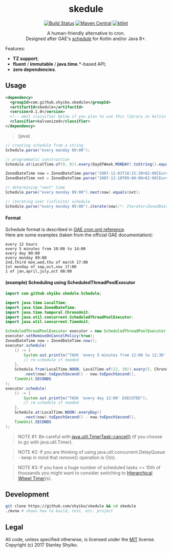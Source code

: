 <h1 align="center">
skedule
</h1>

<p align="center">
<a href="https://travis-ci.org/shyiko/skedule"><img src="https://travis-ci.org/shyiko/skedule.svg?branch=master" alt="Build Status"></a>
<a href="http://search.maven.org/#search%7Cga%7C1%7Cg%3A%22com.github.shyiko%22%20AND%20a%3A%22skedule%22"><img src="http://img.shields.io/badge/maven_central-0.1.0-blue.svg?style=flat" alt="Maven Central"></a>
<a href="https://ktlint.github.io/"><img src="https://img.shields.io/badge/code%20style-%E2%9D%A4-FF4081.svg" alt="ktlint"></a>
</p>

<p align="center">
A human-friendly alternative to cron.<br>Designed after GAE's <a href="https://cloud.google.com/appengine/docs/standard/java/config/cronref#schedule_format">schedule</a> for Kotlin and/or Java 8+. 
</p>

Features:
- **TZ support**;
- **fluent** / **immutable** / **java.time.***-based API;
- **zero dependencies**.

## Usage

```xml
<dependency>
  <groupId>com.github.shyiko.skedule</groupId>
  <artifactId>skedule</artifactId>
  <version>0.1.0</version>
  <!-- omit classifier below if you plan to use this library in koltin -->
  <classifier>kalvanized</classifier>
</dependency>
```

> (java)

```java
// creating schedule from a string
Schedule.parse("every monday 09:00");

// programmatic construction
Schedule.at(LocalTime.of(9, 0)).every(DayOfWeek.MONDAY).toString().equals("every monday 09:00");

ZonedDateTime now = ZonedDateTime.parse("2007-12-03T10:15:30+02:00[Europe/Kiev]");
ZonedDateTime nxt = ZonedDateTime.parse("2007-12-10T09:00:00+02:00[Europe/Kiev]");

// determining "next" time
Schedule.parse("every monday 09:00").next(now).equals(nxt);

// iterating over (infinite) schedule
Schedule.parse("every monday 09:00").iterate(now)/*: Iterator<ZonedDateTime> */.next().equals(nxt);
```

#### Format

Schedule format is described in [GAE cron.xml reference](https://cloud.google.com/appengine/docs/standard/java/config/cronref#schedule_format).  
Here are some examples (taken from the official GAE documentation):

```
every 12 hours
every 5 minutes from 10:00 to 14:00
every day 00:00
every monday 09:00
2nd,third mon,wed,thu of march 17:00
1st monday of sep,oct,nov 17:00
1 of jan,april,july,oct 00:00
```

#### (example) Scheduling using ScheduledThreadPoolExecutor

```java
import com.github.shyiko.skedule.Schedule;

import java.time.LocalTime;
import java.time.ZonedDateTime;
import java.time.temporal.ChronoUnit;
import java.util.concurrent.ScheduledThreadPoolExecutor;
import java.util.concurrent.TimeUnit;

ScheduledThreadPoolExecutor executor = new ScheduledThreadPoolExecutor(1);
executor.setRemoveOnCancelPolicy(true);
ZonedDateTime now = ZonedDateTime.now();
executor.schedule(
    () -> {
        System.out.println("TASK 'every 5 minutes from 12:00 to 12:30' EXECUTED");
        // re-schedule if needed
    },
    Schedule.from(LocalTime.NOON, LocalTime.of(12, 30)).every(5, ChronoUnit.MINUTES)
        .next(now).toEpochSecond() - now.toEpochSecond(),
    TimeUnit.SECONDS
);
executor.schedule(
    () -> {
        System.out.println("TASK 'every day 12:00' EXECUTED");
        // re-schedule if needed
    },
    Schedule.at(LocalTime.NOON).everyDay()
        .next(now).toEpochSecond() - now.toEpochSecond(),
    TimeUnit.SECONDS
);
```

> NOTE #1: Be careful with [java.util.TimerTask::cancel()](http://hg.openjdk.java.net/jdk8/jdk8/jdk/file/687fd7c7986d/src/share/classes/java/util/TimerTask.java#l119) (if you choose to go with java.util.Timer).

> NOTE #2: If you are thinking of using java.util.concurrent.DelayQueue - keep in mind that remove() operation is O(n).

> NOTE #3: If you have a huge number of scheduled tasks >= 10th of thousands you might want to consider switching to 
[Hierarchical Wheel Timer](https://pdfs.semanticscholar.org/0a14/2c84aeccc16b22c758cb57063fe227e83277.pdf)(s).   

## Development

```sh
git clone https://github.com/shyiko/skedule && cd skedule
./mvnw # shows how to build, test, etc. project
```

## Legal

All code, unless specified otherwise, is licensed under the [MIT](https://opensource.org/licenses/MIT) license.  
Copyright (c) 2017 Stanley Shyiko.
